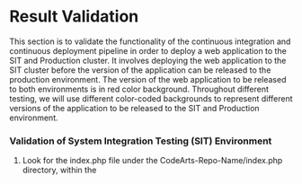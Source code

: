 # Result Validation

This section is to validate the functionality of the continuous integration and continuous deployment pipeline in order to deploy a web application to the SIT and Production cluster. It involves deploying the web application to the SIT cluster before the version of the application can be released to the production environment. The version of the web application to be released to both environments is in red color background. Throughout different testing, we will use different color-coded backgrounds to represent different versions of the application to be released to the SIT and Production environment.

###	Validation of System Integration Testing (SIT) Environment
1. Look for the index.php file under the CodeArts-Repo-Name/index.php directory, within the <style> tag, uncomment the scripts for the background parameter where the value represents the red color as in the below screenshots.

    ![figure8.1.0](./images/8.1.0.png)

    <p align="center"> Figure 8.1.0: Modify the index.php file </p>

2. Within the <style> tag, uncomment the scripts for the background parameter for all the sections as mentioned below:
    * .highlight-box {}
    * footer {}
    * .shaded-section h2 {}

3. Once modify the code, commit changes to the CodeArts Repo using the below command to trigger the SIT pipeline by following the instructions in the below screenshot.

    ```$ git commit -am “deploy history red version”```

    ```$ git push```

    ![figure8.1.1](./images/8.1.1.png)

    <p align="center"> Figure 8.1.1: Commit changes to the CodeArts Repo </p>

4. Navigate to the CodeArts Pipeline management console, and verify the SIT pipeline was triggered upon source code commit.

    ![figure8.1.2](./images/8.1.2.png)

    <p align="center"> Figure 8.1.2: Verify the SIT pipeline was triggered upon code commit </p>
    
    ![figure8.1.3](./images/8.1.3.png)

    <p align="center"> Figure 8.1.3: Verify the SIT pipeline had run successfully </p>

5. Once the pipeline had run successfully, configure a load balancer in the SIT cluster in order to access the web application using the EIP bound. Follow the instructions in the below screenshot to configure the ELB.

    ![figure8.1.4](./images/8.1.4.png)

    <p align="center"> Figure 8.1.4: Verify the SIT pipeline had run successfully </p>

    ![figure8.1.5](./images/8.1.5.png)

    <p align="center"> Figure 8.1.5: Verify the SIT pipeline had run successfully </p>

6. Obtain the EIP address of the load balancer and paste it into any web browser to access the web application. If you see a similar result as in Figure 2.1.7, it indicates that you had completed the configuration and validation on the CI pipeline.

    ![figure8.1.6](./images/8.1.6.png)

    <p align="center"> Figure 8.1.6: Obtain the EIP address of the load balancer </p>

    ![figure8.1.7](./images/8.1.7.png)

    <p align="center"> Figure 8.1.7: Verify the web application </p>

7. In the meantime, you can also check the container image that had built using the SIT pipeline. Navigate to the Software Repository Warehouse (SWR) management console, and verify the container image built.

    ![figure8.1.8](./images/8.1.8.png)

    <p align="center"> Figure 8.1.8: Container image built and pushed to SWR </p>

### Validation of Production Environment

1. For the production pipeline, we need to manually trigger the pipeline with the use of the same piece of code that had been submitted during the validation on SIT environment. As the pipeline is triggered manually, we need to set the runtime parameters such as the buildVersion and imageName. Set the runtime parameters with the below information and follow the instructions in the below screenshots.

    buildVersion: v1.0
    imagName: app-demo-build

    ![figure8.2.0](./images/8.2.0.png)

    <p align="center"> Figure 8.2.0: Manually trigger the production pipeline </p>

2. The production pipeline requires approval from the project manager to approve the deployment to the production cluster as shown in Figure 2.1.8.

    ![figure8.2.1](./images/8.2.1.png)

    <p align="center"> Figure 8.2.1: Approval from the project manager to approve the deployment to the production cluster </p>

3. If you are the project manager, log in to the Huawei Cloud management console and access the CodeArts Pipeline service. Click on the button as shown in the below screenshots to approve the deployment to the production clusters.

    ![figure8.2.2](./images/8.2.2.png)

    <p align="center"> Figure 8.2.2: Approval from the project manager to approve the deployment to the production cluster </p>

4. Verify the production pipeline where it continues to do the deployment once it is approved by the project manager.

    ![figure8.2.3](./images/8.2.3.png)

    <p align="center"> Figure 8.2.3: Production pipeline run successfully </p>

5. Verify the container image is being pushed to the SWR.

    ![figure8.2.4](./images/8.2.4.png)

    <p align="center"> Figure 8.2.4: Container image built and stored in SWR </p>

6. Configure a load balancer in the production cluster in order to access the web application using the EIP bound. Follow the instructions in Step 4 under section 2.1 to configure the ELB.
 
    ![figure8.2.5](./images/8.2.5.png)

    <p align="center"> Figure 8.2.5: Container image built and stored in SWR </p>

7. Obtain the EIP address of the load balancer and paste it into any web browser to access the web application. If you see a similar result as in Figure 2.2.6, it indicates that you had completed the configuration and validation on the CD pipeline.

    ![figure8.2.6](./images/8.2.6.png)

    <p align="center"> Figure 8.2.6: Obtain the EIP address of the load balancer </p>

    ![figure8.2.7](./images/8.2.7.png)

    <p align="center"> Figure 8.2.7: Verify the web application </p>